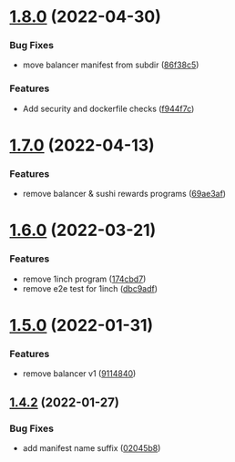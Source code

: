 # [1.8.0](https://github.com/lidofinance/lido-reward-allocation-bot/compare/1.7.0...1.8.0) (2022-04-30)


### Bug Fixes

* move balancer manifest from subdir ([86f38c5](https://github.com/lidofinance/lido-reward-allocation-bot/commit/86f38c55557c84b31d5f9a00b8ec3a575fe21131))


### Features

* Add security and dockerfile checks ([f944f7c](https://github.com/lidofinance/lido-reward-allocation-bot/commit/f944f7c78596a31c45168b3554759de1073e9d8d))



# [1.7.0](https://github.com/lidofinance/lido-reward-allocation-bot/compare/1.6.0...1.7.0) (2022-04-13)


### Features

* remove balancer & sushi rewards programs ([69ae3af](https://github.com/lidofinance/lido-reward-allocation-bot/commit/69ae3afc539e6f7cf5c039955ff59eaaf30f25fd))



# [1.6.0](https://github.com/lidofinance/lido-reward-allocation-bot/compare/1.5.0...1.6.0) (2022-03-21)


### Features

* remove 1inch program ([174cbd7](https://github.com/lidofinance/lido-reward-allocation-bot/commit/174cbd7ba9f4fdad57f2afc32191c181ee76a6c0))
* remove e2e test for 1inch ([dbc9adf](https://github.com/lidofinance/lido-reward-allocation-bot/commit/dbc9adf16ab272871582cec39477781cb205163c))



# [1.5.0](https://github.com/lidofinance/lido-reward-allocation-bot/compare/1.4.2...1.5.0) (2022-01-31)


### Features

* remove balancer v1 ([9114840](https://github.com/lidofinance/lido-reward-allocation-bot/commit/9114840f89d37c1ff4bfa4f0f206a3554acf9f93))



## [1.4.2](https://github.com/lidofinance/lido-reward-allocation-bot/compare/1.4.1...1.4.2) (2022-01-27)


### Bug Fixes

* add manifest name suffix ([02045b8](https://github.com/lidofinance/lido-reward-allocation-bot/commit/02045b8cbf46f7b7ab346e2c99f512601c5d8a93))



